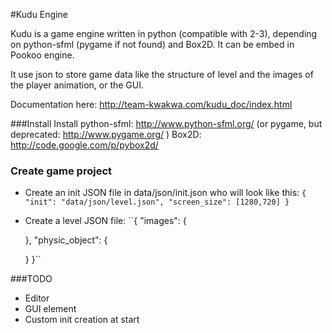 #Kudu Engine

Kudu is a game engine written in python (compatible with 2-3), depending on python-sfml (pygame if not found) and Box2D. It can be embed in Pookoo engine.

It use json to store game data like the structure of level and the images of the player animation, or the GUI.

Documentation here: http://team-kwakwa.com/kudu_doc/index.html

###Install
Install python-sfml: http://www.python-sfml.org/ 
(or pygame, but deprecated: http://www.pygame.org/ )
Box2D: http://code.google.com/p/pybox2d/

### Create game project
- Create an init JSON file in data/json/init.json who will look like this:
``{
	"init": "data/json/level.json",
	"screen_size": [1280,720]
}``
- Create a level JSON file:
``{
	"images": {
	
	},
	"physic_object": {
	
	}
}``



###TODO
- Editor
- GUI element
- Custom init creation at start